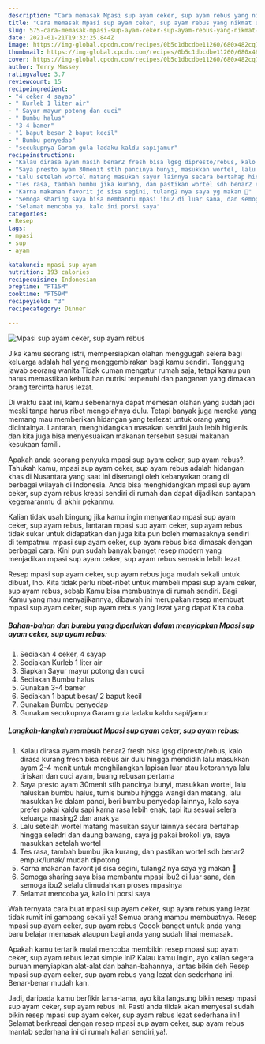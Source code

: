 ```yaml
---
description: "Cara memasak Mpasi sup ayam ceker, sup ayam rebus yang nikmat Untuk Jualan"
title: "Cara memasak Mpasi sup ayam ceker, sup ayam rebus yang nikmat Untuk Jualan"
slug: 575-cara-memasak-mpasi-sup-ayam-ceker-sup-ayam-rebus-yang-nikmat-untuk-jualan
date: 2021-01-21T19:32:25.844Z
image: https://img-global.cpcdn.com/recipes/0b5c1dbcdbe11260/680x482cq70/mpasi-sup-ayam-ceker-sup-ayam-rebus-foto-resep-utama.jpg
thumbnail: https://img-global.cpcdn.com/recipes/0b5c1dbcdbe11260/680x482cq70/mpasi-sup-ayam-ceker-sup-ayam-rebus-foto-resep-utama.jpg
cover: https://img-global.cpcdn.com/recipes/0b5c1dbcdbe11260/680x482cq70/mpasi-sup-ayam-ceker-sup-ayam-rebus-foto-resep-utama.jpg
author: Terry Massey
ratingvalue: 3.7
reviewcount: 15
recipeingredient:
- "4 ceker 4 sayap"
- " Kurleb 1 liter air"
- " Sayur mayur potong dan cuci"
- " Bumbu halus"
- "3-4 bamer"
- "1 baput besar 2 baput kecil"
- " Bumbu penyedap"
- "secukupnya Garam gula ladaku kaldu sapijamur"
recipeinstructions:
- "Kalau dirasa ayam masih benar2 fresh bisa lgsg dipresto/rebus, kalo dirasa kurang fresh bisa rebus air dulu hingga mendidih lalu masukkan ayam 2-4 menit untuk menghilangkan lapisan luar atau kotorannya lalu tiriskan dan cuci ayam, buang rebusan pertama"
- "Saya presto ayam 30menit stlh pancinya bunyi, masukkan wortel, lalu haluskan bumbu halus, tumis bumbu hjngga wangi dan matang, lalu masukkan ke dalam panci, beri bumbu penyedap lainnya, kalo saya prefer pakai kaldu sapi karna rasa lebih enak, tapi itu sesuai selera keluarga masing2 dan anak ya"
- "Lalu setelah wortel matang masukan sayur lainnya secara bertahap hingga seledri dan daung bawang, saya jg pakai brokoli ya, saya masukkan setelah wortel"
- "Tes rasa, tambah bumbu jika kurang, dan pastikan wortel sdh benar2 empuk/lunak/ mudah dipotong"
- "Karna makanan favorit jd sisa segini, tulang2 nya saya yg makan 🙂"
- "Semoga sharing saya bisa membantu mpasi ibu2 di luar sana, dan semoga ibu2 selalu dimudahkan proses mpasinya"
- "Selamat mencoba ya, kalo ini porsi saya"
categories:
- Resep
tags:
- mpasi
- sup
- ayam

katakunci: mpasi sup ayam 
nutrition: 193 calories
recipecuisine: Indonesian
preptime: "PT15M"
cooktime: "PT59M"
recipeyield: "3"
recipecategory: Dinner

---
```



![Mpasi sup ayam ceker, sup ayam rebus](https://img-global.cpcdn.com/recipes/0b5c1dbcdbe11260/680x482cq70/mpasi-sup-ayam-ceker-sup-ayam-rebus-foto-resep-utama.jpg)

Jika kamu seorang istri, mempersiapkan olahan menggugah selera bagi keluarga adalah hal yang menggembirakan bagi kamu sendiri. Tanggung jawab seorang  wanita Tidak cuman mengatur rumah saja, tetapi kamu pun harus memastikan kebutuhan nutrisi terpenuhi dan panganan yang dimakan orang tercinta harus lezat.

Di waktu  saat ini, kamu sebenarnya dapat memesan olahan yang sudah jadi meski tanpa harus ribet mengolahnya dulu. Tetapi banyak juga mereka yang memang mau memberikan hidangan yang terlezat untuk orang yang dicintainya. Lantaran, menghidangkan masakan sendiri jauh lebih higienis dan kita juga bisa menyesuaikan makanan tersebut sesuai makanan kesukaan famili. 



Apakah anda seorang penyuka mpasi sup ayam ceker, sup ayam rebus?. Tahukah kamu, mpasi sup ayam ceker, sup ayam rebus adalah hidangan khas di Nusantara yang saat ini disenangi oleh kebanyakan orang di berbagai wilayah di Indonesia. Anda bisa menghidangkan mpasi sup ayam ceker, sup ayam rebus kreasi sendiri di rumah dan dapat dijadikan santapan kegemaranmu di akhir pekanmu.

Kalian tidak usah bingung jika kamu ingin menyantap mpasi sup ayam ceker, sup ayam rebus, lantaran mpasi sup ayam ceker, sup ayam rebus tidak sukar untuk didapatkan dan juga kita pun boleh memasaknya sendiri di tempatmu. mpasi sup ayam ceker, sup ayam rebus bisa dimasak dengan berbagai cara. Kini pun sudah banyak banget resep modern yang menjadikan mpasi sup ayam ceker, sup ayam rebus semakin lebih lezat.

Resep mpasi sup ayam ceker, sup ayam rebus juga mudah sekali untuk dibuat, lho. Kita tidak perlu ribet-ribet untuk membeli mpasi sup ayam ceker, sup ayam rebus, sebab Kamu bisa membuatnya di rumah sendiri. Bagi Kamu yang mau menyajikannya, dibawah ini merupakan resep membuat mpasi sup ayam ceker, sup ayam rebus yang lezat yang dapat Kita coba.

<!--inarticleads1-->

##### Bahan-bahan dan bumbu yang diperlukan dalam menyiapkan Mpasi sup ayam ceker, sup ayam rebus:

1. Sediakan 4 ceker, 4 sayap
1. Sediakan  Kurleb 1 liter air
1. Siapkan  Sayur mayur potong dan cuci
1. Sediakan  Bumbu halus
1. Gunakan 3-4 bamer
1. Sediakan 1 baput besar/ 2 baput kecil
1. Gunakan  Bumbu penyedap
1. Gunakan secukupnya Garam gula ladaku kaldu sapi/jamur




<!--inarticleads2-->

##### Langkah-langkah membuat Mpasi sup ayam ceker, sup ayam rebus:

1. Kalau dirasa ayam masih benar2 fresh bisa lgsg dipresto/rebus, kalo dirasa kurang fresh bisa rebus air dulu hingga mendidih lalu masukkan ayam 2-4 menit untuk menghilangkan lapisan luar atau kotorannya lalu tiriskan dan cuci ayam, buang rebusan pertama
1. Saya presto ayam 30menit stlh pancinya bunyi, masukkan wortel, lalu haluskan bumbu halus, tumis bumbu hjngga wangi dan matang, lalu masukkan ke dalam panci, beri bumbu penyedap lainnya, kalo saya prefer pakai kaldu sapi karna rasa lebih enak, tapi itu sesuai selera keluarga masing2 dan anak ya
1. Lalu setelah wortel matang masukan sayur lainnya secara bertahap hingga seledri dan daung bawang, saya jg pakai brokoli ya, saya masukkan setelah wortel
1. Tes rasa, tambah bumbu jika kurang, dan pastikan wortel sdh benar2 empuk/lunak/ mudah dipotong
1. Karna makanan favorit jd sisa segini, tulang2 nya saya yg makan 🙂
1. Semoga sharing saya bisa membantu mpasi ibu2 di luar sana, dan semoga ibu2 selalu dimudahkan proses mpasinya
1. Selamat mencoba ya, kalo ini porsi saya




Wah ternyata cara buat mpasi sup ayam ceker, sup ayam rebus yang lezat tidak rumit ini gampang sekali ya! Semua orang mampu membuatnya. Resep mpasi sup ayam ceker, sup ayam rebus Cocok banget untuk anda yang baru belajar memasak ataupun bagi anda yang sudah lihai memasak.

Apakah kamu tertarik mulai mencoba membikin resep mpasi sup ayam ceker, sup ayam rebus lezat simple ini? Kalau kamu ingin, ayo kalian segera buruan menyiapkan alat-alat dan bahan-bahannya, lantas bikin deh Resep mpasi sup ayam ceker, sup ayam rebus yang lezat dan sederhana ini. Benar-benar mudah kan. 

Jadi, daripada kamu berfikir lama-lama, ayo kita langsung bikin resep mpasi sup ayam ceker, sup ayam rebus ini. Pasti anda tiidak akan menyesal sudah bikin resep mpasi sup ayam ceker, sup ayam rebus lezat sederhana ini! Selamat berkreasi dengan resep mpasi sup ayam ceker, sup ayam rebus mantab sederhana ini di rumah kalian sendiri,ya!.


